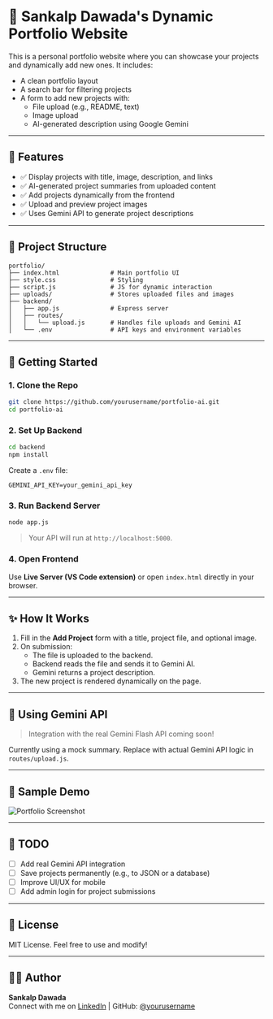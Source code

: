 # 🚀 Sankalp Dawada's Dynamic Portfolio Website

This is a personal portfolio website where you can showcase your projects and dynamically add new ones. It includes:

- A clean portfolio layout
- A search bar for filtering projects
- A form to add new projects with:
  - File upload (e.g., README, text)
  - Image upload
  - AI-generated description using Google Gemini

---

## 🧠 Features

- ✅ Display projects with title, image, description, and links
- ✅ AI-generated project summaries from uploaded content
- ✅ Add projects dynamically from the frontend
- ✅ Upload and preview project images
- ✅ Uses Gemini API to generate project descriptions

---

## 🏧 Project Structure

```
portfolio/
├── index.html              # Main portfolio UI
├── style.css               # Styling
├── script.js               # JS for dynamic interaction
├── uploads/                # Stores uploaded files and images
├── backend/
│   ├── app.js              # Express server
│   ├── routes/
│   │   └── upload.js       # Handles file uploads and Gemini AI
│   └── .env                # API keys and environment variables
```

---

## 🚀 Getting Started

### 1. Clone the Repo

```bash
git clone https://github.com/yourusername/portfolio-ai.git
cd portfolio-ai
```

### 2. Set Up Backend

```bash
cd backend
npm install
```

Create a `.env` file:

```
GEMINI_API_KEY=your_gemini_api_key
```

### 3. Run Backend Server

```bash
node app.js
```

> Your API will run at `http://localhost:5000`.

### 4. Open Frontend

Use **Live Server (VS Code extension)** or open `index.html` directly in your browser.

---

## ✨ How It Works

1. Fill in the **Add Project** form with a title, project file, and optional image.
2. On submission:
   - The file is uploaded to the backend.
   - Backend reads the file and sends it to Gemini AI.
   - Gemini returns a project description.
3. The new project is rendered dynamically on the page.

---

## 🤖 Using Gemini API

> Integration with the real Gemini Flash API coming soon!

Currently using a mock summary. Replace with actual Gemini API logic in `routes/upload.js`.

---

## 📸 Sample Demo

![Portfolio Screenshot](screenshot.png)

---

## 📌 TODO

- [ ] Add real Gemini API integration
- [ ] Save projects permanently (e.g., to JSON or a database)
- [ ] Improve UI/UX for mobile
- [ ] Add admin login for project submissions

---

## 📃 License

MIT License. Feel free to use and modify!

---

## 👨‍💻 Author

**Sankalp Dawada**  
Connect with me on [LinkedIn](https://linkedin.com/in/sankalpdawada) | GitHub: [@yourusername](https://github.com/yourusername)

